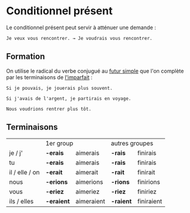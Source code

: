 # Conditionnel présent

Le conditionnel présent peut servir à atténuer une demande :

```text
Je veux vous rencontrer. → Je voudrais vous rencontrer.
```

## Formation

On utilise le radical du verbe conjugué au [futur simple](futur%20simple.md) que l'on complète par les terminaisons de [l'imparfait](imparfait.md) :

```text
Si je pouvais, je jouerais plus souvent.

Si j'avais de l'argent, je partirais en voyage.

Nous voudrions rentrer plus tôt.
```

## Terminaisons

<table>
    <tr>
        <td></td>
        <td colspan="2">1er group</td>
        <td colspan="2">autres groupes</td>
    </tr>
    <tr>
        <td>je / j'</td>
        <td><b>-erais</b></td>
        <td>aimerais</td>
        <td><b>-rais</b></td>
        <td>finirais</td>
    </tr>
    <tr>
        <td>tu</td>
        <td><b>-erais</b></td>
        <td>aimerais</td>
        <td><b>-rais</b></td>
        <td>finirais</td>
    </tr>
    <tr>
        <td>il / elle / on</td>
        <td><b>-erait</b></td>
        <td>aimerait</td>
        <td><b>-rait</b></td>
        <td>finirait</td>
    </tr>
    <tr>
        <td>nous</td>
        <td><b>-erions</b></td>
        <td>aimerions</td>
        <td><b>-rions</b></td>
        <td>finirions</td>
    </tr>
    <tr>
        <td>vous</td>
        <td><b>-eriez</b></td>
        <td>aimeriez</td>
        <td><b>-riez</b></td>
        <td>finiriez</td>
    </tr>
    <tr>
        <td>ils / elles</td>
        <td><b>-eraient</b></td>
        <td>aimeraient</td>
        <td><b>-raient</b></td>
        <td>finiraient</td>
    </tr>
</table>
